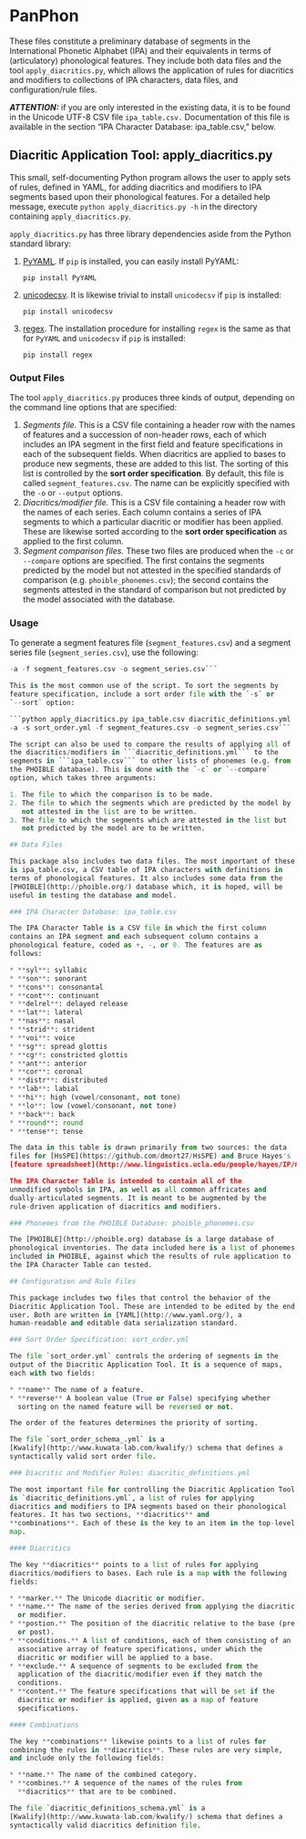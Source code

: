 # PanPhon

These files constitute a preliminary database of segments in the
International Phonetic Alphabet (IPA) and their equivalents in terms of (articulatory) phonological features. They include both data files
and the tool `apply_diacritics.py`, which allows the application of
rules for diacritics and modifiers to collections of IPA characters,
data files, and configuration/rule files.

***ATTENTION:*** if you are only interested in the existing data, it is to be found in the Unicode UTF-8 CSV file `ipa_table.csv.` Documentation of this file is available in the section “IPA Character Database: ipa_table.csv,” below.

## Diacritic Application Tool: apply_diacritics.py

This small, self-documenting Python program allows the user to apply
sets of rules, defined in YAML, for adding diacritics and modifiers to
IPA segments based upon their phonological features. For a detailed
help message, execute `python apply_diacritics.py -h` in the directory
containing `apply_diacritics.py`.

`apply_diacritics.py` has three library dependencies aside from the
Python standard library:

1. [PyYAML](http://pyyaml.org/wiki/PyYAML). If `pip` is installed, you
   can easily install PyYAML:

	```pip install PyYAML``` 

2. [unicodecsv](https://pypi.python.org/pypi/unicodecsv/0.9.4). It is
   likewise trivial to install `unicodecsv` if `pip` is installed:

    ```pip install unicodecsv```

3. [regex](https://pypi.python.org/pypi/regex). The installation
   procedure for installing `regex` is the same as that for `PyYAML`
   and `unicodecsv` if `pip` is installed:

   ```pip install regex```


### Output Files
	
The tool `apply_diacritics.py` produces three kinds of output,
depending on the command line options that are specified:

1. *Segments file.* This is a CSV file containing a header row with
   the names of features and a succession of non-header rows, each of
   which includes an IPA segment in the first field and feature
   specifications in each of the subsequent fields. When diacritics
   are applied to bases to produce new segments, these are added to
   this list. The sorting of this list is controlled by the **sort
   order specification**. By default, this file is called
   ```segment_features.csv```. The name can be explicitly specified
   with the `-o` or `--output` options.
2. *Diacritics/modifier file.* This is a CSV file containing a header
   row with the names of each series. Each column contains a series of
   IPA segments to which a particular diacritic or modifier has been
   applied. These are likewise sorted according to the **sort order
   specification** as applied to the first column.
3. *Segment comparison files.* These two files are produced when the
   `-c` or `--compare` options are specified. The first contains the
   segments predicted by the model but not attested in the specified
   standards of comparison (e.g. `phoible_phonemes.csv`); the second
   contains the segments attested in the standard of comparison but
   not predicted by the model associated with the database.

### Usage

To generate a segment features file (```segment_features.csv```) and a
segment series file (```segment_series.csv```), use the following:

```python apply_diacritics.py ipa_table.csv diacritic_definitions.yml
-a -f segment_features.csv -o segment_series.csv```

This is the most common use of the script. To sort the segments by
feature specification, include a sort order file with the `-s` or
`--sort` option:

```python apply_diacritics.py ipa_table.csv diacritic_definitions.yml
-a -s sort_order.yml -f segment_features.csv -o segment_series.csv```

The script can also be used to compare the results of applying all of
the diacritics/modifiers in ```diacritic_definitions.yml``` to the
segments in ```ipa_table.csv``` to other lists of phonemes (e.g. from
the PHOIBLE database). This is done with the `-c` or `--compare`
option, which takes three arguments:

1. The file to which the comparison is to be made.
2. The file to which the segments which are predicted by the model by
   not attested in the list are to be written.
3. The file to which the segments which are attested in the list but
   not predicted by the model are to be written.

## Data Files

This package also includes two data files. The most important of these
is ipa_table.csv, a CSV table of IPA characters with definitions in
terms of phonological features. It also includes some data from the
[PHOIBLE](http://phoible.org/) database which, it is hoped, will be
useful in testing the database and model.

### IPA Character Database: ipa_table.csv

The IPA Character Table is a CSV file in which the first column
contains an IPA segment and each subsequent column contains a
phonological feature, coded as +, -, or 0. The features are as
follows:

* **syl**: syllabic
* **son**: sonorant
* **cons**: consonantal
* **cont**: continuant
* **delrel**: delayed release
* **lat**: lateral
* **nas**: nasal
* **strid**: strident
* **voi**: voice
* **sg**: spread glottis
* **cg**: constricted glottis
* **ant**: anterior
* **cor**: coronal
* **distr**: distributed
* **lab**: labial
* **hi**: high (vowel/consonant, not tone)
* **lo**: low (vowel/consonant, not tone)
* **back**: back
* **round**: round
* **tense**: tense

The data in this table is drawn primarily from two sources: the data
files for [HsSPE](https://github.com/dmort27/HsSPE) and Bruce Hayes's
[feature spreadsheet](http://www.linguistics.ucla.edu/people/hayes/IP/#features).

The IPA Character Table is intended to contain all of the
unmodified symbols in IPA, as well as all common affricates and
dually-articulated segments. It is meant to be augmented by the
rule-driven application of diacritics and modifiers.

### Phonemes from the PHOIBLE Database: phoible_phonemes.csv

The [PHOIBLE](http://phoible.org) database is a large database of
phonological inventories. The data included here is a list of phonemes
included in PHOIBLE, against which the results of rule application to
the IPA Character Table can tested.

## Configuration and Rule Files

This package includes two files that control the behavior of the
Diacritic Application Tool. These are intended to be edited by the end
user. Both are written in [YAML](http://www.yaml.org/), a
human-readable and editable data serialization standard.

### Sort Order Specification: sort_order.yml

The file `sort_order.yml` controls the ordering of segments in the
output of the Diacritic Application Tool. It is a sequence of maps,
each with two fields:

* **name** The name of a feature.
* **reverse** A boolean value (True or False) specifying whether
  sorting on the named feature will be reversed or not.

The order of the features determines the priority of sorting.

The file `sort_order_schema_.yml` is a
[Kwalify](http://www.kuwata-lab.com/kwalify/) schema that defines a
syntactically valid sort order file.

### Diacritic and Modifier Rules: diacritic_definitions.yml

The most important file for controlling the Diacritic Application Tool
is `diacritic_definitions.yml`, a list of rules for applying
diacritics and modifiers to IPA segments based on their phonological
features. It has two sections, **diacritics** and
**combinations**. Each of these is the key to an item in the top-level
map.

#### Diacritics

The key **diacritics** points to a list of rules for applying
diacritics/modifiers to bases. Each rule is a map with the following
fields:

* **marker.** The Unicode diacritic or modifier.
* **name.** The name of the series derived from applying the diacritic
  or modifier.
* **postion.** The position of the diacritic relative to the base (pre
  or post).
* **conditions.** A list of conditions, each of them consisting of an
  associative array of feature specifications, under which the
  diacritic or modifier will be applied to a base.
* **exclude.** A sequence of segments to be excluded from the
  application of the diacritic/modifier even if they match the
  conditions.
* **content.** The feature specifications that will be set if the
  diacritic or modifier is applied, given as a map of feature
  specifications.

#### Combinations

The key **combinations** likewise points to a list of rules for
combining the rules in **diacritics**. These rules are very simple,
and include only the following fields:

* **name.** The name of the combined category.
* **combines.** A sequence of the names of the rules from
  **diacritics** that are to be combined.

The file `diacritic_definitions_schema.yml` is a
[Kwalify](http://www.kuwata-lab.com/kwalify/) schema that defines a
syntactically valid diacritics definition file.
